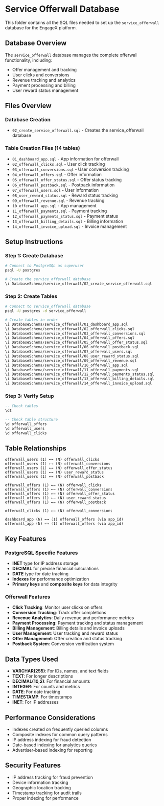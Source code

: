 # Service Offerwall Database

This folder contains all the SQL files needed to set up the `service_offerwall` database for the EngageX platform.

## Database Overview

The `service_offerwall` database manages the complete offerwall functionality, including:

- Offer management and tracking
- User clicks and conversions
- Revenue tracking and analytics
- Payment processing and billing
- User reward status management

## Files Overview

### Database Creation

- `02_create_service_offerwall.sql` - Creates the service_offerwall database

### Table Creation Files (14 tables)

- `01_dashboard_app.sql` - App information for offerwall
- `02_offerwall_clicks.sql` - User click tracking
- `03_offerwall_conversions.sql` - User conversion tracking
- `04_offerwall_offers.sql` - Offer information
- `05_offerwall_offer_status.sql` - Offer status tracking
- `06_offerwall_postback.sql` - Postback information
- `07_offerwall_users.sql` - User information
- `08_user_reward_status.sql` - Reward status tracking
- `09_offerwall_revenue.sql` - Revenue tracking
- `10_offerwall_app.sql` - App management
- `11_offerwall_payments.sql` - Payment tracking
- `12_offerwall_payments_status.sql` - Payment status
- `13_offerwall_billing_details.sql` - Billing information
- `14_offerwall_invoice_upload.sql` - Invoice management

## Setup Instructions

### Step 1: Create Database

```bash
# Connect to PostgreSQL as superuser
psql -U postgres

# Create the service_offerwall database
\i DatabaseSchema/service_offerwall/02_create_service_offerwall.sql
```

### Step 2: Create Tables

```bash
# Connect to service_offerwall database
psql -U postgres -d service_offerwall

# Create tables in order
\i DatabaseSchema/service_offerwall/01_dashboard_app.sql
\i DatabaseSchema/service_offerwall/02_offerwall_clicks.sql
\i DatabaseSchema/service_offerwall/03_offerwall_conversions.sql
\i DatabaseSchema/service_offerwall/04_offerwall_offers.sql
\i DatabaseSchema/service_offerwall/05_offerwall_offer_status.sql
\i DatabaseSchema/service_offerwall/06_offerwall_postback.sql
\i DatabaseSchema/service_offerwall/07_offerwall_users.sql
\i DatabaseSchema/service_offerwall/08_user_reward_status.sql
\i DatabaseSchema/service_offerwall/09_offerwall_revenue.sql
\i DatabaseSchema/service_offerwall/10_offerwall_app.sql
\i DatabaseSchema/service_offerwall/11_offerwall_payments.sql
\i DatabaseSchema/service_offerwall/12_offerwall_payments_status.sql
\i DatabaseSchema/service_offerwall/13_offerwall_billing_details.sql
\i DatabaseSchema/service_offerwall/14_offerwall_invoice_upload.sql
```

### Step 3: Verify Setup

```sql
-- Check tables
\dt

-- Check table structure
\d offerwall_offers
\d offerwall_users
\d offerwall_clicks
```

## Table Relationships

```
offerwall_users (1) ←→ (N) offerwall_clicks
offerwall_users (1) ←→ (N) offerwall_conversions
offerwall_users (1) ←→ (N) offerwall_offer_status
offerwall_users (1) ←→ (N) user_reward_status
offerwall_users (1) ←→ (N) offerwall_postback

offerwall_offers (1) ←→ (N) offerwall_clicks
offerwall_offers (1) ←→ (N) offerwall_conversions
offerwall_offers (1) ←→ (N) offerwall_offer_status
offerwall_offers (1) ←→ (N) user_reward_status
offerwall_offers (1) ←→ (N) offerwall_postback

offerwall_clicks (1) ←→ (N) offerwall_conversions

dashboard_app (N) ←→ (1) offerwall_offers (via app_id)
offerwall_app (N) ←→ (1) offerwall_offers (via app_id)
```

## Key Features

### PostgreSQL Specific Features

- **INET** type for IP address storage
- **DECIMAL** for precise financial calculations
- **DATE** type for date tracking
- **Indexes** for performance optimization
- **Primary keys** and **composite keys** for data integrity

### Offerwall Features

- **Click Tracking**: Monitor user clicks on offers
- **Conversion Tracking**: Track offer completions
- **Revenue Analytics**: Daily revenue and performance metrics
- **Payment Processing**: Payment tracking and status management
- **Billing Management**: Billing details and invoice uploads
- **User Management**: User tracking and reward status
- **Offer Management**: Offer creation and status tracking
- **Postback System**: Conversion verification system

## Data Types Used

- **VARCHAR(255)**: For IDs, names, and text fields
- **TEXT**: For longer descriptions
- **DECIMAL(10,2)**: For financial amounts
- **INTEGER**: For counts and metrics
- **DATE**: For date tracking
- **TIMESTAMP**: For timestamps
- **INET**: For IP addresses

## Performance Considerations

- Indexes created on frequently queried columns
- Composite indexes for common query patterns
- IP address indexing for fraud detection
- Date-based indexing for analytics queries
- Advertiser-based indexing for reporting

## Security Features

- IP address tracking for fraud prevention
- Device information tracking
- Geographic location tracking
- Timestamp tracking for audit trails
- Proper indexing for performance
